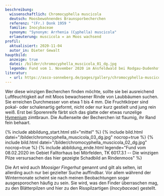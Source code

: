 ```yaml
---
beschreibung:
  wissenschaftlich: Chromocyphella muscicola
  deutsch: Moosbewohnendes Braunsporbecherchen
  referenz: "(Fr.) Donk 1959 "
  familie: Inocybaceae
  synonym: "Synonym: Arrhenia (Cyphella) muscicola"
  erlaeuterung: muscicola = an Moos wachsend
profil:
  aktualisiert: 2020-11-04
  autor_in: Dieter Gewalt
hauptbild:
  anzeige: true
  datei: /bilder/chromocyphella_muscicola_01_dg.jpg
  legende: Fund vom 1. November 2020 im Ansfeldwald bei Rodgau-Dudenhofen, TK 5919.3.3
literatur:
  - url: https://asco-sonneberg.de/pages/gallery/chromocyphella-muscicola-121227-01xsjj31851.php
---
```

Wer diese winzigen Becherchen finden möchte, sollte sie bei ausreichend Luftfeuchtigkeit auf mit Moos bewachsener Rinde von Laubbäumen suchen. Sie erreichen Durchmesser von etwa 1 bis 4 mm. Die Fruchtkörper sind pokal- oder schalenartig geformt, nicht oder nur kurz gestielt und jung rein weiß. Erst bei Sporenreife färbt sich das glatte oder etwas runzelige [Hymenium](Hymenium "Glossar") zimtbraun. Die Außenseite der Becherchen ist flaumig, ihr Rand fein behaart.

{% include abbildung_start.html stil="mittel" %}
{% include bild.html datei="/bilder/chromocyphella_muscicola_03_dg.jpg" nocrop=true %}
{% include bild.html datei="/bilder/chromocyphella_muscicola_02_dg.jpg" nocrop=true %}
{% include abbildung_ende.html legende="Fund vom 08.02.2020 im Gebiet Falltorhaus bei Mörfelden, TK 6017.3.1 -- Die winzigen Pilze versursachen das hier gezeigte Schadbild an Rindenmoos" %}

Die Art wird auch *Moosiger Fingerhut* genannt und gilt als selten, ist allerding auch nur bei gezielter Suche auffindbar. Vor allem während der Wintermonate scheint sie nach meinen Beobachtungen sogar ausgesporochen häufig zu sein. Sie wird, was den Finder überraschen mag, zu den Blätterpilzen und hier zu den Risspilzartigen (*Inocybaceae*) gestellt.